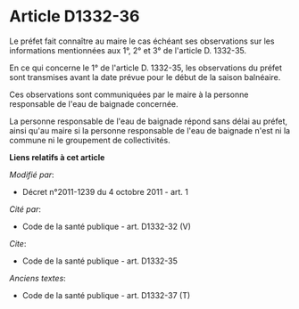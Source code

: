 # Article D1332-36

Le préfet fait connaître au maire le cas échéant ses observations sur les informations mentionnées aux 1°, 2° et 3° de
l'article D. 1332-35. 

En ce qui concerne le 1° de l'article D. 1332-35, les observations du préfet sont transmises avant la date prévue pour le
début de la saison balnéaire. 

Ces observations sont communiquées par le maire à la personne responsable de l'eau de baignade concernée. 

La personne responsable de l'eau de baignade répond sans délai au préfet, ainsi qu'au maire si la personne responsable de
l'eau de baignade n'est ni la commune ni le groupement de collectivités.

**Liens relatifs à cet article**

_Modifié par_:

  - Décret n°2011-1239 du 4 octobre 2011 - art. 1

_Cité par_:

  - Code de la santé publique - art. D1332-32 (V)

_Cite_:

  - Code de la santé publique - art. D1332-35

_Anciens textes_:

  - Code de la santé publique - art. D1332-37 (T)
